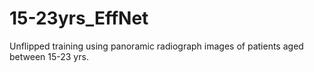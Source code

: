 # 15-23yrs_EffNet
Unflipped training using panoramic radiograph images of patients aged between 15-23 yrs.

